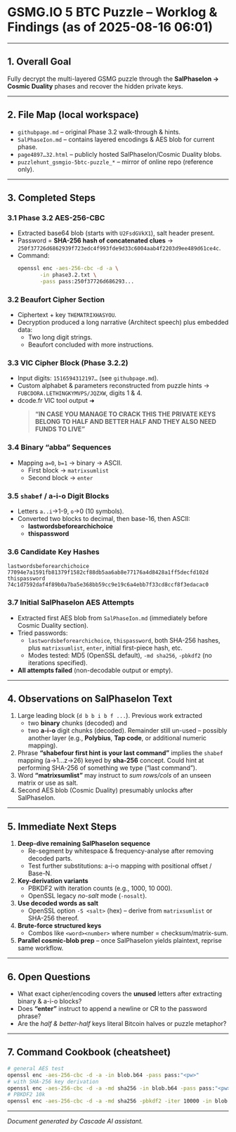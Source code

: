 # GSMG.IO 5 BTC Puzzle – Worklog & Findings (as of 2025-08-16 06:01)

---

## 1. Overall Goal
Fully decrypt the multi-layered GSMG puzzle through the **SalPhaseIon → Cosmic Duality** phases and recover the hidden private keys.

---

## 2. File Map (local workspace)
* `githubpage.md` – original Phase 3.2 walk-through & hints.
* `SalPhaseIon.md` – contains layered encodings & AES blob for current phase.
* `page4897…32.html` – publicly hosted SalPhaseIon/Cosmic Duality blobs.
* `puzzlehunt_gsmgio-5btc-puzzle_*` – mirror of online repo (reference only).

---

## 3. Completed Steps

### 3.1 Phase 3.2 AES-256-CBC
* Extracted base64 blob (starts with `U2FsdGVkX1`), salt header present.
* Password = **SHA-256 hash of concatenated clues** →
  `250f37726d6862939f723edc4f993fde9d33c6004aab4f2203d9ee489d61ce4c`.
* Command:
  ```bash
  openssl enc -aes-256-cbc -d -a \
         -in phase3.2.txt \
         -pass pass:250f37726d686293...
  ```

### 3.2 Beaufort Cipher Section
* Ciphertext + key `THEMATRIXHASYOU`.
* Decryption produced a long narrative (Architect speech) plus embedded data:
  * Two long digit strings.
  * Beaufort concluded with more instructions.

### 3.3 VIC Cipher Block (Phase 3.2.2)
* Input digits: `1516594312197…` (see `githubpage.md`).
* Custom alphabet & parameters reconstructed from puzzle hints →
  `FUBCDORA.LETHINGKYMVPS/JQZXW`, digits 1 & 4.
* dcode.fr VIC tool output ➜
  > **“IN CASE YOU MANAGE TO CRACK THIS THE PRIVATE KEYS BELONG TO HALF AND BETTER HALF AND THEY ALSO NEED FUNDS TO LIVE”**

### 3.4 Binary “abba” Sequences
* Mapping `a=0`, `b=1` → binary → ASCII.
  * First block → `matrixsumlist`
  * Second block → `enter`

### 3.5 `shabef` / a-i-o Digit Blocks
* Letters `a..i`→1-9, `o`→0 (10 symbols).
* Converted two blocks to decimal, then base-16, then ASCII:
  * **lastwordsbeforearchichoice**
  * **thispassword**

### 3.6 Candidate Key Hashes
```
lastwordsbeforearchichoice  77094e7a1591fb81379f1582cf88db5aa6ab8e77176a4d8428a1ff5decfd102d
thispassword               74c1d7592daf4f89b0a7ba5e368bb59cc9e19c6a4ebb7f33cd8ccf8f3edacac0
```

### 3.7 Initial SalPhaseIon AES Attempts
* Extracted first AES blob from `SalPhaseIon.md` (immediately before Cosmic Duality section).
* Tried passwords:
  * `lastwordsbeforearchichoice`, `thispassword`, both SHA-256 hashes,
    plus `matrixsumlist`, `enter`, initial first-piece hash, etc.
  * Modes tested: MD5 (OpenSSL default), `-md sha256`, `-pbkdf2` (no iterations specified).
* **All attempts failed** (non-decodable output or empty).

---

## 4. Observations on SalPhaseIon Text
1. Large leading block (`d b b i b f ...`).  Previous work extracted
   * two **binary** chunks (decoded) and
   * two **a-i-o** digit chunks (decoded).
   Remainder still un-used – possibly another layer (e.g., **Polybius**, **Tap code**, or additional numeric mapping).
2. Phrase **“shabefour first hint is your last command”** implies the
   `shabef` mapping (a→1…z→26) keyed by **sha-256** concept. Could hint at
   performing SHA-256 of something we type (“last command”).
3. Word **“matrixsumlist”** may instruct to *sum rows/cols* of an unseen matrix or use as salt.
4. Second AES blob (Cosmic Duality) presumably unlocks after SalPhaseIon.

---

## 5. Immediate Next Steps
1. **Deep-dive remaining SalPhaseIon sequence**
   * Re-segment by whitespace & frequency-analyse after removing decoded parts.
   * Test further substitutions:  a-i-o mapping with positional offset / Base-N.
2. **Key-derivation variants**
   * PBKDF2 with iteration counts (e.g., 1000, 10 000).
   * OpenSSL legacy *no-salt* mode (`-nosalt`).
3. **Use decoded words as salt**
   * OpenSSL option `-S <salt>` (hex) – derive from `matrixsumlist` or SHA-256 thereof.
4. **Brute-force structured keys**
   * Combos like `<word><number>` where number = checksum/matrix-sum.
5. **Parallel cosmic-blob prep** – once SalPhaseIon yields plaintext, reprise same workflow.

---

## 6. Open Questions
* What exact cipher/encoding covers the **unused** letters after extracting binary & a-i-o blocks?
* Does **“enter”** instruct to append a newline or CR to the password phrase?
* Are the *half & better-half* keys literal Bitcoin halves or puzzle metaphor?

---

## 7. Command Cookbook (cheatsheet)
```bash
# general AES test
openssl enc -aes-256-cbc -d -a -in blob.b64 -pass pass:"<pw>"
# with SHA-256 key derivation
openssl enc -aes-256-cbc -d -a -md sha256 -in blob.b64 -pass pass:"<pw>"
# PBKDF2 10k
openssl enc -aes-256-cbc -d -a -md sha256 -pbkdf2 -iter 10000 -in blob.b64 -pass pass:"<pw>"
```

---

*Document generated by Cascade AI assistant.*
